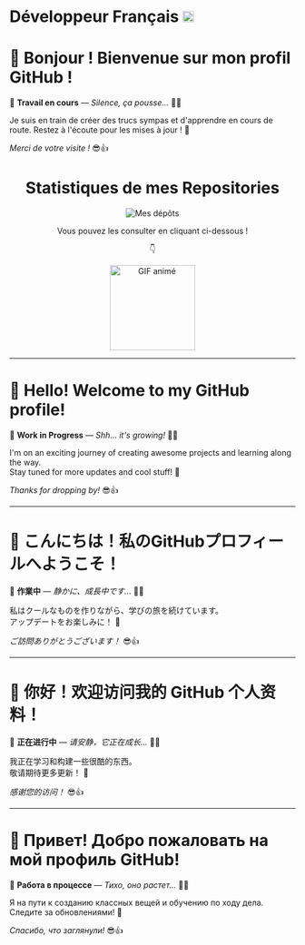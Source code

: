 # Développeur Français <img src="https://github.com/user-attachments/assets/a9ee410a-339f-42b5-91ae-79c948c52fc0" alt="image" width="20" height="20"> 
# 👋 Bonjour ! Bienvenue sur mon profil GitHub !

🚧 **Travail en cours** — *Silence, ça pousse...* 🌱✨

Je suis en train de créer des trucs sympas et d'apprendre en cours de route.
Restez à l'écoute pour les mises à jour ! 🚀

*Merci de votre visite !* 😎👍

<div align="center"><h1 style="text-decoration: none;">Statistiques de mes Repositories</h1>

![Mes dépôts](https://github-readme-stats.vercel.app/api/top-langs/?username=Siwax74&layout=compact&theme=radical)

Vous pouvez les consulter en cliquant ci-dessous !

<span>👇</span>

<a href="https://github.com/siwax74?tab=repositories">
    <img src="https://media2.giphy.com/media/v1.Y2lkPTc5MGI3NjExbGlwMWtzNWVxZjZ3ZW03cmR2aHZiMjI3aXJvcWVmMTFqMXF1bmszZiZlcD12MV9pbnRlcm5hbF9naWZfYnlfaWQmY3Q9Zw/j4tkXKMHSJaeTpx4a6/200.webp" alt="GIF animé" width="150"/>
</a>


</div>

************************************************************************************************************
# 👋 Hello! Welcome to my GitHub profile!

🚧 **Work in Progress** — *Shh... it's growing!* 🌱✨

I'm on an exciting journey of creating awesome projects and learning along the way.  
Stay tuned for more updates and cool stuff! 🚀

*Thanks for dropping by!* 😎👍

************************************************************************************************************
# 👋 こんにちは！私のGitHubプロフィールへようこそ！

🚧 **作業中** — *静かに、成長中です...* 🌱✨

私はクールなものを作りながら、学びの旅を続けています。  
アップデートをお楽しみに！ 🚀

*ご訪問ありがとうございます！* 😎👍

************************************************************************************************************
# 👋 你好！欢迎访问我的 GitHub 个人资料！

🚧 **正在进行中** — *请安静，它正在成长...* 🌱✨

我正在学习和构建一些很酷的东西。  
敬请期待更多更新！ 🚀

*感谢您的访问！* 😎👍

************************************************************************************************************
# 👋 Привет! Добро пожаловать на мой профиль GitHub!

🚧 **Работа в процессе** — *Тихо, оно растет...* 🌱✨

Я на пути к созданию классных вещей и обучению по ходу дела.  
Следите за обновлениями! 🚀

*Спасибо, что заглянули!* 😎👍

